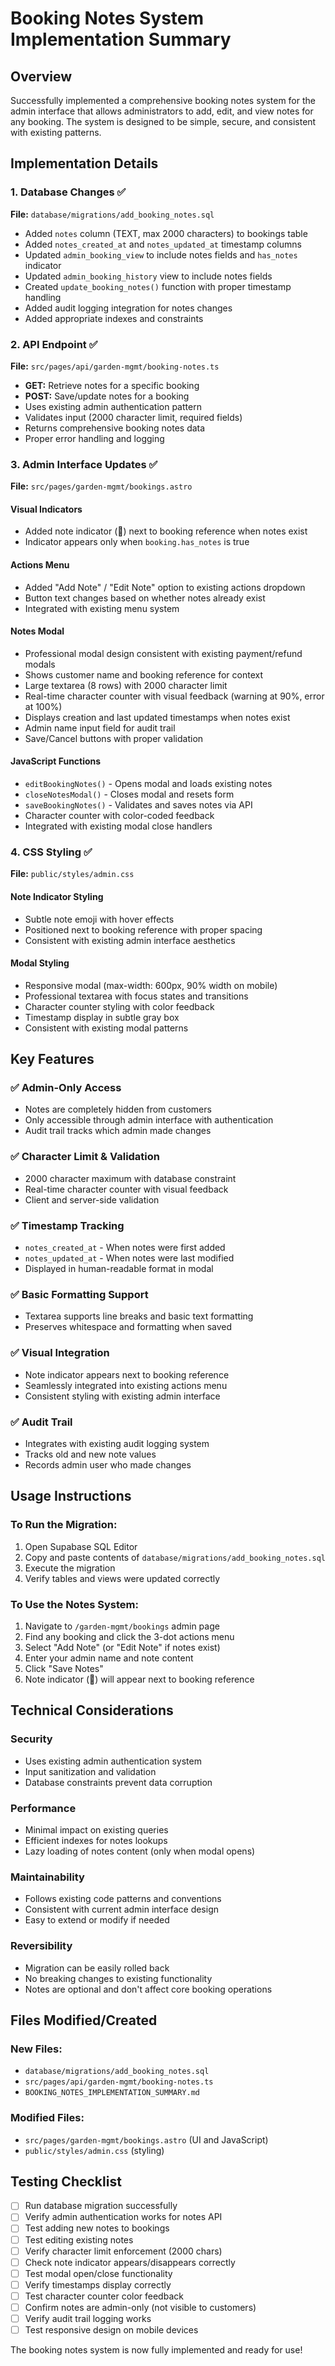 # Booking Notes System Implementation Summary

## Overview
Successfully implemented a comprehensive booking notes system for the admin interface that allows administrators to add, edit, and view notes for any booking. The system is designed to be simple, secure, and consistent with existing patterns.

## Implementation Details

### 1. Database Changes ✅
**File:** `database/migrations/add_booking_notes.sql`

- Added `notes` column (TEXT, max 2000 characters) to bookings table
- Added `notes_created_at` and `notes_updated_at` timestamp columns
- Updated `admin_booking_view` to include notes fields and `has_notes` indicator
- Updated `admin_booking_history` view to include notes fields
- Created `update_booking_notes()` function with proper timestamp handling
- Added audit logging integration for notes changes
- Added appropriate indexes and constraints

### 2. API Endpoint ✅
**File:** `src/pages/api/garden-mgmt/booking-notes.ts`

- **GET:** Retrieve notes for a specific booking
- **POST:** Save/update notes for a booking
- Uses existing admin authentication pattern
- Validates input (2000 character limit, required fields)
- Returns comprehensive booking notes data
- Proper error handling and logging

### 3. Admin Interface Updates ✅
**File:** `src/pages/garden-mgmt/bookings.astro`

#### Visual Indicators
- Added note indicator (📝) next to booking reference when notes exist
- Indicator appears only when `booking.has_notes` is true

#### Actions Menu
- Added "Add Note" / "Edit Note" option to existing actions dropdown
- Button text changes based on whether notes already exist
- Integrated with existing menu system

#### Notes Modal
- Professional modal design consistent with existing payment/refund modals
- Shows customer name and booking reference for context
- Large textarea (8 rows) with 2000 character limit
- Real-time character counter with visual feedback (warning at 90%, error at 100%)
- Displays creation and last updated timestamps when notes exist
- Admin name input field for audit trail
- Save/Cancel buttons with proper validation

#### JavaScript Functions
- `editBookingNotes()` - Opens modal and loads existing notes
- `closeNotesModal()` - Closes modal and resets form
- `saveBookingNotes()` - Validates and saves notes via API
- Character counter with color-coded feedback
- Integrated with existing modal close handlers

### 4. CSS Styling ✅
**File:** `public/styles/admin.css`

#### Note Indicator Styling
- Subtle note emoji with hover effects
- Positioned next to booking reference with proper spacing
- Consistent with existing admin interface aesthetics

#### Modal Styling
- Responsive modal (max-width: 600px, 90% width on mobile)
- Professional textarea with focus states and transitions
- Character counter styling with color feedback
- Timestamp display in subtle gray box
- Consistent with existing modal patterns

## Key Features

### ✅ Admin-Only Access
- Notes are completely hidden from customers
- Only accessible through admin interface with authentication
- Audit trail tracks which admin made changes

### ✅ Character Limit & Validation
- 2000 character maximum with database constraint
- Real-time character counter with visual feedback
- Client and server-side validation

### ✅ Timestamp Tracking
- `notes_created_at` - When notes were first added
- `notes_updated_at` - When notes were last modified
- Displayed in human-readable format in modal

### ✅ Basic Formatting Support
- Textarea supports line breaks and basic text formatting
- Preserves whitespace and formatting when saved

### ✅ Visual Integration
- Note indicator appears next to booking reference
- Seamlessly integrated into existing actions menu
- Consistent styling with existing admin interface

### ✅ Audit Trail
- Integrates with existing audit logging system
- Tracks old and new note values
- Records admin user who made changes

## Usage Instructions

### To Run the Migration:
1. Open Supabase SQL Editor
2. Copy and paste contents of `database/migrations/add_booking_notes.sql`
3. Execute the migration
4. Verify tables and views were updated correctly

### To Use the Notes System:
1. Navigate to `/garden-mgmt/bookings` admin page
2. Find any booking and click the 3-dot actions menu
3. Select "Add Note" (or "Edit Note" if notes exist)
4. Enter your admin name and note content
5. Click "Save Notes"
6. Note indicator (📝) will appear next to booking reference

## Technical Considerations

### Security
- Uses existing admin authentication system
- Input sanitization and validation
- Database constraints prevent data corruption

### Performance
- Minimal impact on existing queries
- Efficient indexes for notes lookups
- Lazy loading of notes content (only when modal opens)

### Maintainability
- Follows existing code patterns and conventions
- Consistent with current admin interface design
- Easy to extend or modify if needed

### Reversibility
- Migration can be easily rolled back
- No breaking changes to existing functionality
- Notes are optional and don't affect core booking operations

## Files Modified/Created

### New Files:
- `database/migrations/add_booking_notes.sql`
- `src/pages/api/garden-mgmt/booking-notes.ts`
- `BOOKING_NOTES_IMPLEMENTATION_SUMMARY.md`

### Modified Files:
- `src/pages/garden-mgmt/bookings.astro` (UI and JavaScript)
- `public/styles/admin.css` (styling)

## Testing Checklist

- [ ] Run database migration successfully
- [ ] Verify admin authentication works for notes API
- [ ] Test adding new notes to bookings
- [ ] Test editing existing notes
- [ ] Verify character limit enforcement (2000 chars)
- [ ] Check note indicator appears/disappears correctly
- [ ] Test modal open/close functionality
- [ ] Verify timestamps display correctly
- [ ] Test character counter color feedback
- [ ] Confirm notes are admin-only (not visible to customers)
- [ ] Verify audit trail logging works
- [ ] Test responsive design on mobile devices

The booking notes system is now fully implemented and ready for use!

